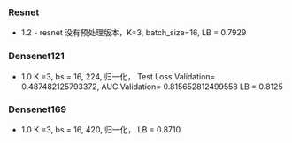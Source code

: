 ### Resnet
+ 1.2  -  resnet 没有预处理版本，K=3, batch_size=16, LB = 0.7929


### Densenet121
+ 1.0 K =3, bs = 16, 224, 归一化， Test Loss Validation=  0.487482125793372,  AUC Validation= 0.815652812499558    LB = 0.8125


### Densenet169
+ 1.0 K =3, bs = 16, 420, 归一化，     LB = 0.8710
